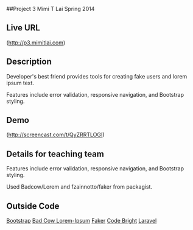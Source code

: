 ##Project 3
Mimi T Lai
Spring 2014

## Live URL
(http://p3.mimitlai.com)

## Description
Developer's best friend provides tools for creating fake users and lorem ipsum text.

Features include error validation, responsive navigation, and Bootstrap styling.

## Demo
(http://screencast.com/t/QyZRRTLOGI)

## Details for teaching team
Features include error validation, responsive navigation, and Bootstrap styling.

Used Badcow/Lorem and fzainnotto/faker from packagist.

## Outside Code

[Bootstrap](http://getbootstrap.com/)
[Bad Cow Lorem-Ipsum](https://packagist.org/packages/badcow/lorem-ipsum)
[Faker](https://packagist.org/packages/fzaninotto/faker)
[Code Bright](http://daylerees.com/codebright)
[Laravel](http://laravel.com/docs/4.2/)


